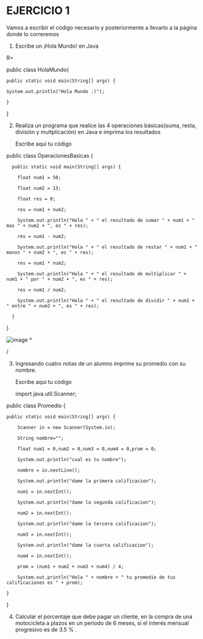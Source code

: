 # EJERCICIO 1
Vamos a escribir el código necesario y posteriormente a llevarlo a la página donde lo correremos

1. Escribe un ¡Hola Mundo! en Java
     
R= 

public class HolaMundo{

    public static void main(String[] args) {
    
    System.out.println("Hola Mundo :)");
    
    }
    
}     

     
2. Realiza un programa que realice las 4 operaciones básicas(suma, resta, división y multplicación) en Java e imprima los resultados

    Escribe aqui tu código
    
public class OperacionesBasicas {

      public static void main(String[] args) {
      
        float num1 = 50;
        
        float num2 = 13;
        
        float res = 0;
        
        res = num1 + num2;
        
        System.out.println("Hola " + " el resultado de sumar " + num1 + " mas " + num2 + ", es " + res);
        
        res = num1 - num2;
        
        System.out.println("Hola " + " el resultado de restar " + num1 + " menos " + num2 + ", es " + res);
        
        res = num1 * num2;
        
        System.out.println("Hola " + " el resultado de multiplicar " + num1 + " por " + num2 + ", es " + res);
        
        res = num1 / num2;
        
        System.out.println("Hola " + " el resultado de dividir " + num1 + " entre " + num2 + ", es " + res);
        
      }
      
}

![image](https://user-images.githubusercontent.com/104279605/175791025-ece892b3-aff4-4f44-9e4f-b7af0f01c654.png)
*

/


    
3. Ingresando cuatro notas de un alumno imprime su promedio con su nombre.

    Escribe aqui tu código
    
    import java.util.Scanner;
    
public class Promedio {

    public static void main(String[] args) {
    
        Scanner in = new Scanner(System.in);
        
        String nombre="";
        
        float num1 = 0,num2 = 0,num3 = 0,num4 = 0,prom = 0;
        
        System.out.println("cual es tu nombre");
        
        nombre = in.nextLine();
        
        System.out.println("dame la primera calificacion");
        
        num1 = in.nextInt();
        
        System.out.println("dame la segunda calificacion");
        
        num2 = in.nextInt();
        
        System.out.println("dame la tercera calificacion");
        
        num3 = in.nextInt();
        
        System.out.println("dame la cuarta calificacion");
        
        num4 = in.nextInt();
        
        prom = (num1 + num2 + num3 + num4) / 4;
        
        System.out.println("Hola " + nombre + " tu promedio de tus calificaciones es " + prom);
        
    }
    
}
    
 4. Calcular el porcentaje que debe pagar un cliente, en la compra de una motocicleta a plazos en un periodo de 6 meses, si el interés mensual progresivo es de 3.5 % .







